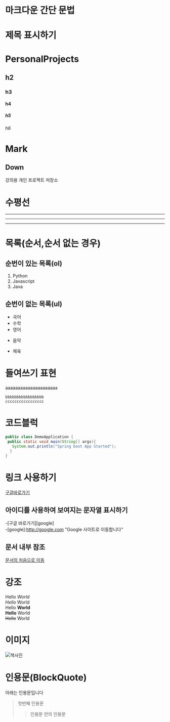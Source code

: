 # 마크다운 간단 문법


# 제목 표시하기
# PersonalProjects
## h2
### h3
#### h4
##### h5
###### h6
Mark
====
Down
----
강의용 개인 프로젝트 저장소

# 수평선 
---
***
___

# 목록(순서,순서 없는 경우)
## 순번이 있는  목록(ol)
1. Python
2. Javascript
3. Java

## 순번이 없는 목록(ul)
- 국어
- 수학
- 영어
* 음악
+ 체육

# 들여쓰기 표현
aaaaaaaaaaaaaaaaaaaaa   
    
    bbbbbbbbbbbbbbbbb   
    ccccccccccccccccc    


# 코드블럭
```java
public class DemoApplication {
 public static void main(String[] args){
   System.out.println("Spring boot App Started");
  }
}
```

# 링크 사용하기
[구글바로가기](http://google.com) 

## 아이디를 사용하여 보여지는 문자열 표시하기
-[구글 바로가기][google]   
-[google]:http://google.com "Google 사이트로 이동합니다"   

## 문서 내부 참조
[문서의 처음으로 이동](#마크다운-간단-문법)

# 강조
Hello *World*  
_Hello_ World   
Hello **World**  
__Hello__ World  
~~Hello~~ World  

# 이미지
<img src = "java2(1).jpg" alt="책사진" title="책표지">

# 인용문(BlockQuote)
아래는 인용문입니다  
> 첫번째 인용문
>> 인용문 안의 인용문




